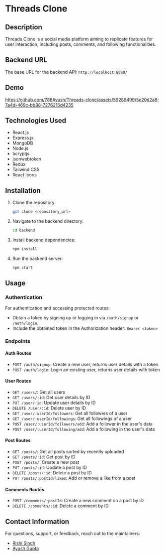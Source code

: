 # Threads Clone

## Description
Threads Clone is a social media platform aiming to replicate features for user interaction, including posts, comments, and following functionalities.

## Backend URL
The base URL for the backend API: `http://localhost:8080/`

## Demo

https://github.com/786Ayush/Threads-clone/assets/59289499/5e20d2a8-7a4d-469c-bb88-7276216d4235


## Technologies Used
- React.js
- Express.js
- MongoDB
- Node.js
- bcryptjs
- jsonwebtoken
- Redux
- Tailwind CSS
- React Icons

## Installation
1. Clone the repository:
    ```bash
    git clone <repository_url>
    ```
2. Navigate to the backend directory:
    ```bash
    cd backend
    ```
3. Install backend dependencies:
    ```bash
    npm install
    ```
4. Run the backend server:
    ```bash
    npm start
    ```

## Usage
### Authentication
For authentication and accessing protected routes:
- Obtain a token by signing up or logging in via `/auth/signup` or `/auth/login`.
- Include the obtained token in the Authorization header: `Bearer <token>`

### Endpoints
#### Auth Routes
- `POST /auth/signup`: Create a new user, returns user details with a token
- `POST /auth/login`: Login an existing user, returns user details with token

#### User Routes
- `GET /users/`: Get all users
- `GET /users/:id`: Get user details by ID
- `PUT /user/:id`: Update user details by ID
- `DELETE /user/:id`: Delete user by ID
- `GET /user/:userId/followers`: Get all followers of a user
- `GET /user/:userId/followings`: Get all followings of a user
- `POST /user/:userId/followers/add`: Add a follower in the user's data
- `POST /user/:userId/following/add`: Add a following in the user's data

#### Post Routes
- `GET /posts/`: Get all posts sorted by recently uploaded
- `GET /posts/:id`: Get post by ID
- `POST /posts/`: Create a new post
- `PUT /posts/:id`: Update a post by ID
- `DELETE /posts/:id`: Delete a post by ID
- `PUT /posts/:postId/likes`: Add or remove a like from a post

#### Comments Routes
- `POST /comments/:postId`: Create a new comment on a post by ID
- `DELETE /comments/:id`: Delete a comment by ID


## Contact Information
For questions, support, or feedback, reach out to the maintainers:
- [Rishi Singh](rs3949472@gmail.com)
- [Ayush Gupta](guptaayush617@gmail.com)
